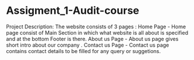 # Assigment_1-Audit-course
Project Description:
 The website consists of 3 pages :
 Home Page - Home page consist of Main Section in which what website is all about is specified and at the bottom Footer is there.
 About us Page - About us page gives short intro about our company .
 Contact us Page - Contact us page contains contact details to be filled for any query or suggetions.

